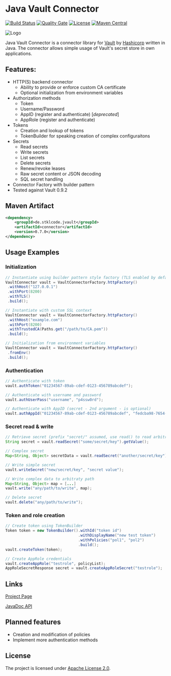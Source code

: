 # Java Vault Connector 

[![Build Status](https://travis-ci.org/stklcode/jvaultconnector.svg?branch=master)](https://travis-ci.org/stklcode/jvaultconnector)
[![Quality Gate](https://sonarcloud.io/api/badges/gate?key=de.stklcode.jvault%3Aconnector)](https://sonarcloud.io/dashboard?id=de.stklcode.jvault%3Aconnector)
[![License](https://img.shields.io/badge/license-Apache%202.0-blue.svg)](https://github.com/stklcode/jvaultconnector/blob/master/LICENSE.txt) 
[![Maven Central](https://img.shields.io/maven-central/v/de.stklcode.jvault/connector.svg)](https://search.maven.org/#search%7Cga%7C1%7Cg%3A%22de.stklcode.jvault%22%20AND%20a%3A%22connector%22)

![Logo](https://raw.githubusercontent.com/stklcode/jvaultconnector/master/assets/logo.png)

Java Vault Connector is a connector library for [Vault](https://www.vaultproject.io) by [Hashicorp](https://www.hashicorp.com) written in Java. The connector allows simple usage of Vault's secret store in own applications.

## Features:

* HTTP(S) backend connector
    *  Ability to provide or enforce custom CA certificate
    * Optional initialization from environment variables
* Authorization methods
    * Token
    * Username/Password
    * AppID (register and authenticate) [_deprecated_]
    * AppRole (register and authenticate)
* Tokens
    * Creation and lookup of tokens
    * TokenBuilder for speaking creation of complex configuraitons
* Secrets
    * Read secrets
    * Write secrets
    * List secrets
    * Delete secrets
    * Renew/revoke leases
    * Raw secret content or JSON decoding
    * SQL secret handling
* Connector Factory with builder pattern
* Tested against Vault 0.9.2


## Maven Artifact
```xml
<dependency>
    <groupId>de.stklcode.jvault</groupId>
    <artifactId>connector</artifactId>
    <version>0.7.0</version>
</dependency>
```

## Usage Examples

### Initialization

```java
// Instantiate using builder pattern style factory (TLS enabled by default)
VaultConnector vault = VaultConnectorFactory.httpFactory()
 .withHost("127.0.0.1")
 .withPort(8200)
 .withTLS()
 .build();

// Instantiate with custom SSL context
VaultConnector vault = VaultConnectorFactory.httpFactory()
 .withHost("example.com")
 .withPort(8200)
 .withTrustedCA(Paths.get("/path/to/CA.pem"))
 .build();

// Initialization from environment variables 
VaultConnector vault = VaultConnectorFactory.httpFactory()
 .fromEnv()
 .build();
```

### Authentication

```java
// Authenticate with token
vault.authToken("01234567-89ab-cdef-0123-456789abcdef");

// Authenticate with username and password
vault.authUserPass("username", "p4ssw0rd");

// Authenticate with AppID (secret - 2nd argument - is optional)
vault.authAppId("01234567-89ab-cdef-0123-456789abcdef", "fedcba98-7654-3210-fedc-ba9876543210");
```

### Secret read & write

```java
// Retrieve secret (prefix "secret/" assumed, use read() to read arbitrary paths)
String secret = vault.readSecret("some/secret/key").getValue();

// Complex secret
Map<String, Object> secretData = vault.readSecret("another/secret/key").getData();

// Write simple secret
vault.writeSecret("new/secret/key", "secret value");

// Write complex data to arbitraty path
Map<String, Object> map = [...]
vault.write("any/path/to/write", map);

// Delete secret
vault.delete("any/path/to/write");
```

### Token and role creation

```java
// Create token using TokenBuilder
Token token = new TokenBuilder().withId("token id")
                                .withDisplayName("new test token")
                                .withPolicies("pol1", "pol2")
                                .build();
vault.createToken(token);

// Create AppRole credentials
vault.createAppRole("testrole", policyList);
AppRoleSecretResponse secret = vault.createAppRoleSecret("testrole");
```

## Links

[Project Page](http://jvault.stklcode.de)

[JavaDoc API](http://jvault.stklcode.de/apidocs/)

## Planned features

* Creation and modification of policies
* Implement more authentication methods

## License

The project is licensed under [Apache License 2.0](http://www.apache.org/licenses/LICENSE-2.0).
